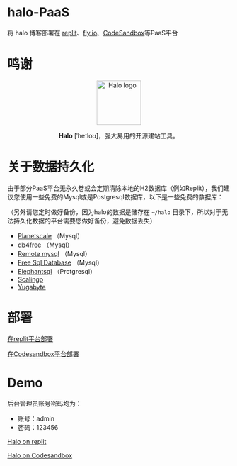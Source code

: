 # halo-PaaS

将 halo 博客部署在 [replit](https://replit.com/)、[fly.io](https://fly.io)、[CodeSandbox](https://codesandbox.io)等PaaS平台


# 鸣谢
<p align="center">
    <a href="https://halo.run" target="_blank" rel="noopener noreferrer">
        <img width="100" src="https://halo.run/logo" alt="Halo logo" />
    </a>
</p>
<p align="center"><b>Halo</b> [ˈheɪloʊ]，强大易用的开源建站工具。</p>

# 关于数据持久化
由于部分PaaS平台无永久卷或会定期清除本地的H2数据库（例如Replit），我们建议您使用一些免费的Mysql或是Postgresql数据库，以下是一些免费的数据库：

（另外请您定时做好备份，因为halo的数据是储存在 `~/halo` 目录下，所以对于无法持久化数据的平台需要您做好备份，避免数据丢失）

- [Planetscale](https://app.planetscale.com/) （Mysql）
- [db4free](https://db4free.net/) （Mysql）
- [Remote mysql](https://remotemysql.com/) （Mysql）
- [Free Sql Database](https://www.freesqldatabase.com/) （Mysql）
- [Elephantsql](https://www.elephantsql.com/) （Protgresql）
- [Scalingo](https://scalingo.com/)
- [Yugabyte](http://cloud.yugabyte.com/)

# 部署

[在replit平台部署](https://github.com/V-Official-233/halo-PaaS/blob/main/replit-install.md)

[在Codesandbox平台部署](https://github.com/V-Official-233/halo-PaaS/blob/main/Codesandbox-install.md)

# Demo
后台管理员账号密码均为：
- 账号：admin
- 密码：123456

[Halo on replit](https://halo-dev-replith2.halo-replit.repl.co/console/dashboard)

[Halo on Codesandbox](https://jx4ckr-8090.csb.app/console/dashboard)
